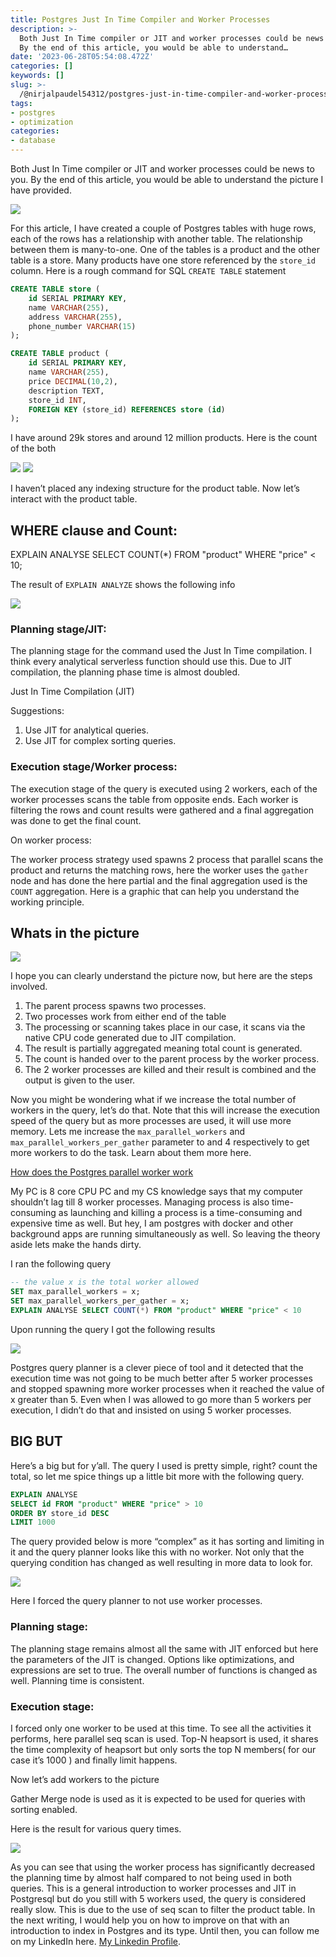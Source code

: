 ```yaml
---
title: Postgres Just In Time Compiler and Worker Processes
description: >-
  Both Just In Time compiler or JIT and worker processes could be news to you.
  By the end of this article, you would be able to understand…
date: '2023-06-28T05:54:08.472Z'
categories: []
keywords: []
slug: >-
  /@nirjalpaudel54312/postgres-just-in-time-compiler-and-worker-processes-6c7434864078
tags:
- postgres
- optimization
categories:
- database
---
```


Both Just In Time compiler or JIT and worker processes could be news to you. By the end of this article, you would be able to understand the picture I have provided.

![](img/0_IOAxGZtt5VJcHT-v.webp)

For this article, I have created a couple of Postgres tables with huge rows, each of the rows has a relationship with another table. The relationship between them is many-to-one. One of the tables is a product and the other table is a store. Many products have one store referenced by the `store_id` column. Here is a rough command for SQL `CREATE TABLE` statement
```sql
CREATE TABLE store (
    id SERIAL PRIMARY KEY,
    name VARCHAR(255),
    address VARCHAR(255),
    phone_number VARCHAR(15)
);

CREATE TABLE product (
    id SERIAL PRIMARY KEY,
    name VARCHAR(255),
    price DECIMAL(10,2),
    description TEXT,
    store_id INT,
    FOREIGN KEY (store_id) REFERENCES store (id)
);

```
I have around 29k stores and around 12 million products. Here is the count of the both

![](img/0__wwdEf4Q__Cr2jRDe9.jpg)
![](img/0__fMmJZzvtpc0TTGz9.jpg)

I haven’t placed any indexing structure for the product table. Now let’s interact with the product table.

## WHERE clause and Count:

EXPLAIN ANALYSE SELECT COUNT(\*) FROM "product"
WHERE "price" < 10;

The result of `EXPLAIN ANALYZE` shows the following info

![](img/0__ST4__Mgte__z1JpRl__.jpg)

### Planning stage/JIT:

The planning stage for the command used the Just In Time compilation. I think every analytical serverless function should use this. Due to JIT compilation, the planning phase time is almost doubled.

Just In Time Compilation (JIT)

Suggestions:

1.  Use JIT for analytical queries.
2.  Use JIT for complex sorting queries.

### Execution stage/Worker process:

The execution stage of the query is executed using 2 workers, each of the worker processes scans the table from opposite ends. Each worker is filtering the rows and count results were gathered and a final aggregation was done to get the final count.

On worker process:

The worker process strategy used spawns 2 process that parallel scans the product and returns the matching rows, here the worker uses the `gather` node and has done the here partial and the final aggregation used is the `COUNT` aggregation. Here is a graphic that can help you understand the working principle.

## Whats in the picture

![](img/0_IOAxGZtt5VJcHT-v.webp)

I hope you can clearly understand the picture now, but here are the steps involved.

1.  The parent process spawns two processes.
2.  Two processes work from either end of the table
3.  The processing or scanning takes place in our case, it scans via the native CPU code generated due to JIT compilation.
4.  The result is partially aggregated meaning total count is generated.
5.  The count is handed over to the parent process by the worker process.
6.  The 2 worker processes are killed and their result is combined and the output is given to the user.

Now you might be wondering what if we increase the total number of workers in the query, let’s do that. Note that this will increase the execution speed of the query but as more processes are used, it will use more memory. Lets me increase the `max_parallel_workers` and `max_parallel_workers_per_gather` parameter to and 4 respectively to get more workers to do the task. Learn about them more here.

[How does the Postgres parallel worker work](https://www.postgresql.org/docs/current/how-parallel-query-works.html)

My PC is 8 core CPU PC and my CS knowledge says that my computer shouldn’t lag till 8 worker processes. Managing process is also time-consuming as launching and killing a process is a time-consuming and expensive time as well. But hey, I am postgres with docker and other background apps are running simultaneously as well. So leaving the theory aside lets make the hands dirty.

I ran the following query
```sql
-- the value x is the total worker allowed
SET max_parallel_workers = x;
SET max_parallel_workers_per_gather = x;
EXPLAIN ANALYSE SELECT COUNT(*) FROM "product" WHERE "price" < 10
```
Upon running the query I got the following results

![](img/1__qnI3tIP97fDsVrAN______J2w.png)

Postgres query planner is a clever piece of tool and it detected that the execution time was not going to be much better after 5 worker processes and stopped spawning more worker processes when it reached the value of x greater than 5. Even when I was allowed to go more than 5 workers per execution, I didn’t do that and insisted on using 5 worker processes.

## BIG BUT

Here’s a big but for y’all. The query I used is pretty simple, right? count the total, so let me spice things up a little bit more with the following query.

```sql
EXPLAIN ANALYSE
SELECT id FROM "product" WHERE "price" > 10
ORDER BY store_id DESC
LIMIT 1000
```

The query provided below is more “complex” as it has sorting and limiting in it and the query planner looks like this with no worker. Not only that the querying condition has changed as well resulting in more data to look for.

![](img/0__w2ZhiLEXbvCMUyos.jpg)

Here I forced the query planner to not use worker processes.

### Planning stage:

The planning stage remains almost all the same with JIT enforced but here the parameters of the JIT is changed. Options like optimizations, and expressions are set to true. The overall number of functions is changed as well. Planning time is consistent.

### Execution stage:

I forced only one worker to be used at this time. To see all the activities it performs, here parallel seq scan is used. Top-N heapsort is used, it shares the time complexity of heapsort but only sorts the top N members( for our case it’s 1000 ) and finally limit happens.

Now let’s add workers to the picture

Gather Merge node is used as it is expected to be used for queries with sorting enabled.

Here is the result for various query times.

![](img/1__xbJrtzyN__qk2xN1zbb9Qxg.png)

As you can see that using the worker process has significantly decreased the planning time by almost half compared to not being used in both queries. This is a general introduction to worker processes and JIT in Postgresql but do you still with 5 workers used, the query is considered really slow. This is due to the use of seq scan to filter the product table. In the next writing, I would help you on how to improve on that with an introduction to index in Postgres and its type. Until then, you can follow me on my LinkedIn here. [My Linkedin Profile](https://linkedin.com/in/nirjalpaudel).
